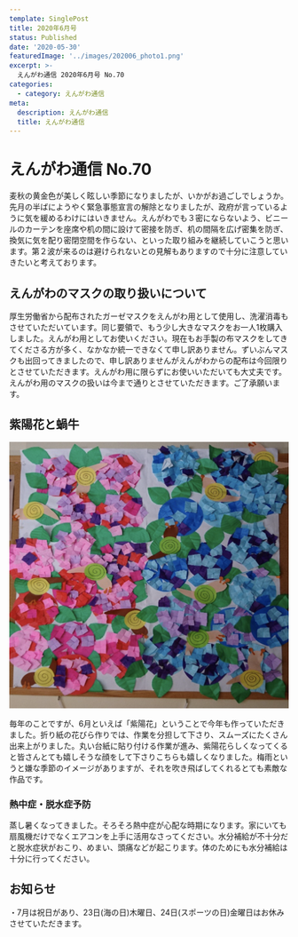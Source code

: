 ```yaml
---
template: SinglePost
title: 2020年6月号
status: Published
date: '2020-05-30'
featuredImage: '../images/202006_photo1.png'
excerpt: >-
  えんがわ通信 2020年6月号 No.70
categories:
  - category: えんがわ通信
meta:
  description: えんがわ通信
  title: えんがわ通信
---
```


# えんがわ通信 No.70

麦秋の黄金色が美しく眩しい季節になりましたが、いかがお過ごしでしょうか。先月の半ばにようやく緊急事態宣言の解除となりましたが、政府が言っているように気を緩めるわけにはいきません。えんがわでも３密にならないよう、ビニールのカーテンを座席や机の間に設けて密接を防ぎ、机の間隔を広げ密集を防ぎ、換気に気を配り密閉空間を作らない、といった取り組みを継続していこうと思います。第２波が来るのは避けられないとの見解もありますので十分に注意していきたいと考えております。

## えんがわのマスクの取り扱いについて

厚生労働省から配布されたガーゼマスクをえんがわ用として使用し、洗濯消毒もさせていただいています。同じ要領で、もう少し大きなマスクをお一人1枚購入しました。えんがわ用としてお使いください。現在もお手製の布マスクをしてきてくださる方が多く、なかなか統一できなくて申し訳ありません。ずいぶんマスクも出回ってきましたので、申し訳ありませんがえんがわからの配布は今回限りとさせていただきます。えんがわ用に限らずにお使いいただいても大丈夫です。
えんがわ用のマスクの扱いは今まで通りとさせていただきます。ご了承願います。


## 紫陽花と蝸牛

![](/images/202006_photo1.png)

毎年のことですが、6月といえば「紫陽花」ということで今年も作っていただきました。折り紙の花びら作りでは、作業を分担して下さり、スムーズにたくさん出来上がりました。丸い台紙に貼り付ける作業が進み、紫陽花らしくなってくると皆さんとても嬉しそうな顔をして下さりこちらも嬉しくなりました。梅雨というと嫌な季節のイメージがありますが、それを吹き飛ばしてくれるとても素敵な作品です。


### 熱中症・脱水症予防

蒸し暑くなってきました。そろそろ熱中症が心配な時期になります。家にいても扇風機だけでなくエアコンを上手に活用なさってください。水分補給が不十分だと脱水症状がおこり、めまい、頭痛などが起こります。体のためにも水分補給は十分に行ってください。

## お知らせ

・7月は祝日があり、23日(海の日)木曜日、24日(スポーツの日)金曜日はお休みさせていただきます。

